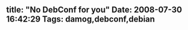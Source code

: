 title: "No DebConf for you"
Date: 2008-07-30 16:42:29
Tags: damog,debconf,debian
---
<div><img src="http://damog.net/files/pics/damog-nodebconf.jpg" alt="" /></div>